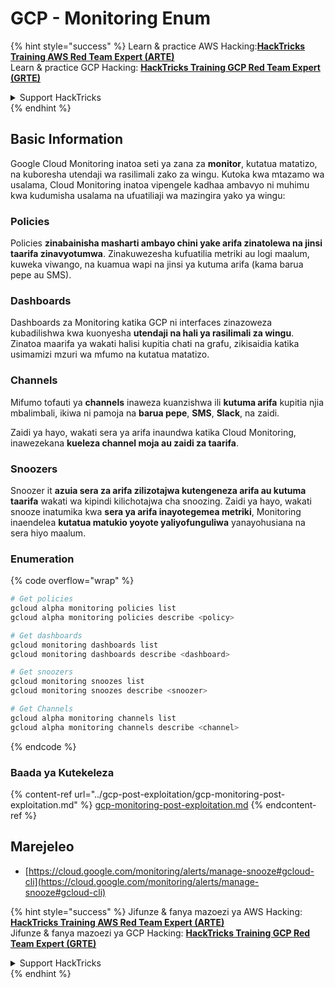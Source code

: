 # GCP - Monitoring Enum

{% hint style="success" %}
Learn & practice AWS Hacking:<img src="../../../.gitbook/assets/image (1).png" alt="" data-size="line">[**HackTricks Training AWS Red Team Expert (ARTE)**](https://training.hacktricks.xyz/courses/arte)<img src="../../../.gitbook/assets/image (1).png" alt="" data-size="line">\
Learn & practice GCP Hacking: <img src="../../../.gitbook/assets/image (2).png" alt="" data-size="line">[**HackTricks Training GCP Red Team Expert (GRTE)**<img src="../../../.gitbook/assets/image (2).png" alt="" data-size="line">](https://training.hacktricks.xyz/courses/grte)

<details>

<summary>Support HackTricks</summary>

* Check the [**subscription plans**](https://github.com/sponsors/carlospolop)!
* **Join the** 💬 [**Discord group**](https://discord.gg/hRep4RUj7f) or the [**telegram group**](https://t.me/peass) or **follow** us on **Twitter** 🐦 [**@hacktricks\_live**](https://twitter.com/hacktricks\_live)**.**
* **Share hacking tricks by submitting PRs to the** [**HackTricks**](https://github.com/carlospolop/hacktricks) and [**HackTricks Cloud**](https://github.com/carlospolop/hacktricks-cloud) github repos.

</details>
{% endhint %}

## Basic Information

Google Cloud Monitoring inatoa seti ya zana za **monitor**, kutatua matatizo, na kuboresha utendaji wa rasilimali zako za wingu. Kutoka kwa mtazamo wa usalama, Cloud Monitoring inatoa vipengele kadhaa ambavyo ni muhimu kwa kudumisha usalama na ufuatiliaji wa mazingira yako ya wingu:

### Policies

Policies **zinabainisha masharti ambayo chini yake arifa zinatolewa na jinsi taarifa zinavyotumwa**. Zinakuwezesha kufuatilia metriki au logi maalum, kuweka viwango, na kuamua wapi na jinsi ya kutuma arifa (kama barua pepe au SMS).

### Dashboards

Dashboards za Monitoring katika GCP ni interfaces zinazoweza kubadilishwa kwa kuonyesha **utendaji na hali ya rasilimali za wingu**. Zinatoa maarifa ya wakati halisi kupitia chati na grafu, zikisaidia katika usimamizi mzuri wa mfumo na kutatua matatizo.

### Channels

Mifumo tofauti ya **channels** inaweza kuanzishwa ili **kutuma arifa** kupitia njia mbalimbali, ikiwa ni pamoja na **barua pepe**, **SMS**, **Slack**, na zaidi.

Zaidi ya hayo, wakati sera ya arifa inaundwa katika Cloud Monitoring, inawezekana **kueleza channel moja au zaidi za taarifa**.

### Snoozers

Snoozer it **azuia sera za arifa zilizotajwa kutengeneza arifa au kutuma taarifa** wakati wa kipindi kilichotajwa cha snoozing. Zaidi ya hayo, wakati snooze inatumika kwa **sera ya arifa inayotegemea metriki**, Monitoring inaendelea **kutatua matukio yoyote yaliyofunguliwa** yanayohusiana na sera hiyo maalum.

### Enumeration

{% code overflow="wrap" %}
```bash
# Get policies
gcloud alpha monitoring policies list
gcloud alpha monitoring policies describe <policy>

# Get dashboards
gcloud monitoring dashboards list
gcloud monitoring dashboards describe <dashboard>

# Get snoozers
gcloud monitoring snoozes list
gcloud monitoring snoozes describe <snoozer>

# Get Channels
gcloud alpha monitoring channels list
gcloud alpha monitoring channels describe <channel>
```
{% endcode %}

### Baada ya Kutekeleza

{% content-ref url="../gcp-post-exploitation/gcp-monitoring-post-exploitation.md" %}
[gcp-monitoring-post-exploitation.md](../gcp-post-exploitation/gcp-monitoring-post-exploitation.md)
{% endcontent-ref %}

## Marejeleo

* [https://cloud.google.com/monitoring/alerts/manage-snooze#gcloud-cli](https://cloud.google.com/monitoring/alerts/manage-snooze#gcloud-cli)

{% hint style="success" %}
Jifunze & fanya mazoezi ya AWS Hacking:<img src="../../../.gitbook/assets/image (1).png" alt="" data-size="line">[**HackTricks Training AWS Red Team Expert (ARTE)**](https://training.hacktricks.xyz/courses/arte)<img src="../../../.gitbook/assets/image (1).png" alt="" data-size="line">\
Jifunze & fanya mazoezi ya GCP Hacking: <img src="../../../.gitbook/assets/image (2).png" alt="" data-size="line">[**HackTricks Training GCP Red Team Expert (GRTE)**<img src="../../../.gitbook/assets/image (2).png" alt="" data-size="line">](https://training.hacktricks.xyz/courses/grte)

<details>

<summary>Support HackTricks</summary>

* Angalia [**mpango wa usajili**](https://github.com/sponsors/carlospolop)!
* **Jiunge na** 💬 [**kikundi cha Discord**](https://discord.gg/hRep4RUj7f) au [**kikundi cha telegram**](https://t.me/peass) au **fuata** sisi kwenye **Twitter** 🐦 [**@hacktricks\_live**](https://twitter.com/hacktricks\_live)**.**
* **Shiriki mbinu za hacking kwa kuwasilisha PRs kwa** [**HackTricks**](https://github.com/carlospolop/hacktricks) na [**HackTricks Cloud**](https://github.com/carlospolop/hacktricks-cloud) repos za github.

</details>
{% endhint %}
